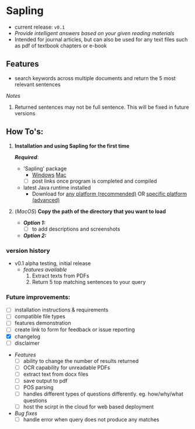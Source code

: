 # Sapling 
- current release: `v0.1`
- *Provide intelligent answers based on your given reading materials*
- Intended for journal articles, but can also be used for any text files such as pdf of textbook chapters or e-book

## Features
- search keywords across multiple documents and return the 5 most relevant sentences

*Notes*
1. Returned sentences may not be full sentence. This will be fixed in future versions


## How To's:
1. **Installation and using Sapling for the first time**
	
	***Required***:
	- 'Sapling' package
		- [Windows]() [Mac]()
		- [ ] post links once program is completed and compiled

	- latest Java runtime installed 
		- Download for [any platform (recommended)](https://java.com/en/download/) OR [specific platform (advanced)](https://java.com/en/download/manual.jsp)

2. (*MacOS*) **Copy the path of the directory that you want to load**
	- ***Option 1:***
		- [ ] to add descriptions and screenshots

	- ***Option 2:***


### version history
- v0.1 alpha testing, initial release
	- *features available*
		1. Extract texts from PDFs
		2. Return 5 top matching sentences to your query


### Future improvements:
- [ ] installation instructions & requirements
- [ ] compatible file types
- [ ] features demonstration
- [ ] create link to form for feedback or issue reporting 
- [x] changelog
- [ ] disclaimer
- *Features*
	- [ ] ability to change the number of results returned
	- [ ] OCR capability for unreadable PDFs
	- [ ] extract text from docx files
	- [ ] save output to pdf
	- [ ] POS parsing
	- [ ] handles different types of questions differently. eg. how/why/what questions
	- [ ] host the scirpt in the cloud for web based deployment
- *Bug fixes*
	- [ ] handle error when query does not produce any matches